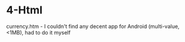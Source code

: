 # 4-Html

currency.htm - I couldn't find any decent app for Android (multi-value, <1MB), had to do it myself
